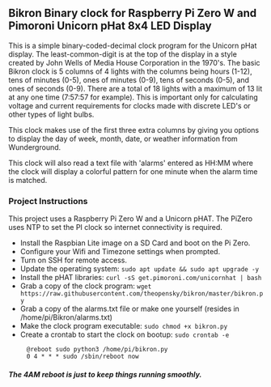 ## **Bikron Binary clock for Raspberry Pi Zero W and Pimoroni Unicorn pHat 8x4 LED Display**

This is a simple binary-coded-decimal clock program for the Unicorn pHat display. The least-common-digit is at the top of the display in a style created by John Wells of Media House Corporation in the 1970's. The basic Bikron clock is 5 columns of 4 lights with the columns being hours (1-12), tens of minutes (0-5), ones of minutes (0-9), tens of seconds (0-5), and ones of seconds (0-9). There are a total of 18 lights with a maximum of 13 lit at any one time (7:57:57 for example). This is important only for calculating voltage and current requirements for clocks made with discrete LED's or other types of light bulbs. 

This clock makes use of the first three extra columns by giving you options to display the day of week, month, date, or weather information from Wunderground.

This clock will also read a text file with 'alarms' entered as HH:MM where the clock will display a colorful pattern for one minute when the alarm time is matched. 

### **Project Instructions**

This project uses a Raspberry Pi Zero W and a Unicorn pHAT. The PiZero uses NTP to set the PI clock so internet connectivity is required.
* Install the Raspbian Lite image on a SD Card and boot on the Pi Zero.
* Configure your Wifi and Timezone settings when prompted.
* Turn on SSH for remote access.
* Update the operating system: ```sudo apt update && sudo apt upgrade -y```
* Install the pHAT libraries: ```curl -sS get.pimoroni.com/unicornhat | bash```
* Grab a copy of the clock program: ```wget https://raw.githubusercontent.com/theopensky/bikron/master/bikron.py```
* Grab a copy of the alarms.txt file or make one yourself (resides in /home/pi/Bikron/alarms.txt)
* Make the clock program executable: ```sudo chmod +x bikron.py```
* Create a crontab to start the clock on bootup: ```sudo crontab -e```
```
     @reboot sudo python3 /home/pi/bikron.py
     0 4 * * * sudo /sbin/reboot now
```
##### The 4AM reboot is just to keep things running smoothly.

